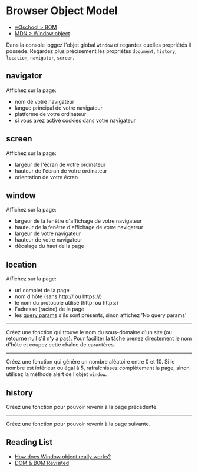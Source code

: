 # Browser Object Model

+ [w3school > BOM](https://www.w3schools.com/js/js_window.asp)
+ [MDN > Window object](https://developer.mozilla.org/en-US/docs/Web/API/Window)

Dans la console loggez l'objet global `window` et regardez quelles propriétés il possède.
Regardez plus précisement les propriétés `document`, `history`, `location`, `navigator`, `screen`.

## navigator

Affichez sur la page:
+ nom de votre navigateur
+ langue principal de votre navigateur
+ platforme de votre ordinateur
+ si vous avez activé cookies dans votre navigateur 

## screen

Affichez sur la page:
+ largeur de l'écran de votre ordinateur
+ hauteur de l'écran de votre ordinateur
+ orientation de votre écran

## window

Affichez sur la page:
+ largeur de la fenêtre d'affichage de votre navigateur
+ hauteur de la fenêtre d'affichage de votre navigateur
+ largeur de votre navigateur
+ hauteur de votre navigateur
+ décalage du haut de la page 

## location

Affichez sur la page:
+ url complet de la page
+ nom d'hôte (sans http:// ou https://)
+ le nom du protocole utilisé (http: ou https:)
+ l'adresse (racine) de la page
+ les [query params](https://en.wikipedia.org/wiki/Query_string) s'ils sont présents, sinon affichez 'No query params'

---

Créez une fonction qui trouve le nom du sous-domaine d'un site (ou retourne null s'il n'y a pas). Pour faciliter la tâche prenez directement le nom d'hôte et coupez cette chaîne de caractères.

---

Créez une fonction qui génère un nombre aléatoire entre 0 et 10.
Si le nombre est inférieur ou égal à 5, rafraîchissez complètement la page, sinon utilisez la méthode alert de l'objet `window`.

## history

Créez une fonction pour pouvoir revenir à la page précédente.

---

Créez une fonction pour pouvoir revenir à la page suivante.


## Reading List

+ [How does Window object really works?](https://develoger.com/how-does-window-object-really-works-216ee99c356f)
+ [DOM & BOM Revisited](https://medium.com/@fknussel/dom-bom-revisited-cf6124e2a816)